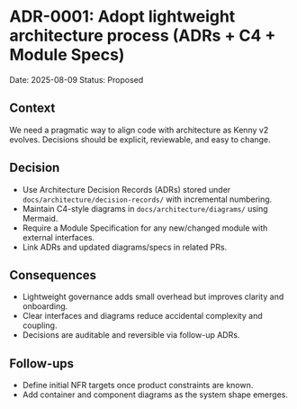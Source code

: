 # ADR-0001: Adopt lightweight architecture process (ADRs + C4 + Module Specs)

Date: 2025-08-09
Status: Proposed

## Context
We need a pragmatic way to align code with architecture as Kenny v2 evolves. Decisions should be explicit, reviewable, and easy to change.

## Decision
- Use Architecture Decision Records (ADRs) stored under `docs/architecture/decision-records/` with incremental numbering.
- Maintain C4-style diagrams in `docs/architecture/diagrams/` using Mermaid.
- Require a Module Specification for any new/changed module with external interfaces.
- Link ADRs and updated diagrams/specs in related PRs.

## Consequences
- Lightweight governance adds small overhead but improves clarity and onboarding.
- Clear interfaces and diagrams reduce accidental complexity and coupling.
- Decisions are auditable and reversible via follow-up ADRs.

## Follow-ups
- Define initial NFR targets once product constraints are known.
- Add container and component diagrams as the system shape emerges.



